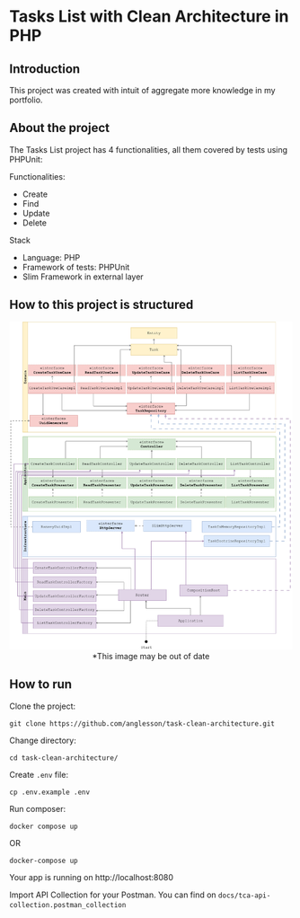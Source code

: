 # Tasks List with Clean Architecture in PHP

## Introduction
This project was created with intuit of aggregate more knowledge in my portfolio.

## About the project
The Tasks List project has 4 functionalities, all them covered by tests using PHPUnit:

Functionalities:
- Create
- Find
- Update
- Delete 

Stack
- Language: PHP
- Framework of tests: PHPUnit
- Slim Framework in external layer

## How to this project is structured
<p align="center">
  <img src="docs\structure.png"/>
  <label>*This image may be out of date</label>
</p>

## How to run

Clone the project:
```
git clone https://github.com/anglesson/task-clean-architecture.git
```

Change directory:
```
cd task-clean-architecture/
```

Create `.env` file:
```
cp .env.example .env
```

Run composer:
```
docker compose up
```

OR


```
docker-compose up
```

Your app is running on http://localhost:8080

Import API Collection for your Postman. You can find on `docs/tca-api-collection.postman_collection`
